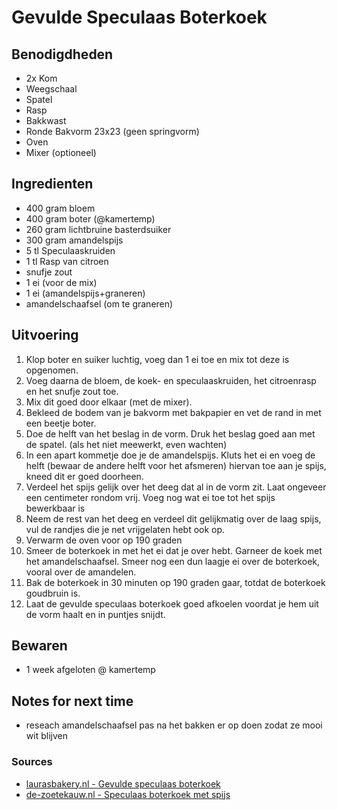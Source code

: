 # Gevulde Speculaas Boterkoek



## Benodigdheden

* 2x Kom
* Weegschaal
* Spatel
* Rasp
* Bakkwast
* Ronde Bakvorm 23x23 (geen springvorm)
* Oven
* Mixer (optioneel)

## Ingredienten

* 400 gram bloem
* 400 gram boter (@kamertemp)
* 260 gram lichtbruine basterdsuiker
* 300 gram amandelspijs
* 5 tl Speculaaskruiden
* 1 tl Rasp van citroen
* snufje zout
* 1 ei (voor de mix)
* 1 ei (amandelspijs+graneren)
* amandelschaafsel (om te graneren)


## Uitvoering

1. Klop boter en suiker luchtig, voeg dan 1 ei toe en mix tot deze is opgenomen.
2. Voeg daarna de bloem, de koek- en speculaaskruiden, het citroenrasp en het snufje zout toe.
3. Mix dit goed door elkaar (met de mixer).
4. Bekleed de bodem van je bakvorm met bakpapier en vet de rand in met een beetje boter.
5. Doe de helft van het beslag in de vorm. Druk het beslag goed aan met de spatel. (als het niet meewerkt, even wachten)
6. In een apart kommetje doe je de amandelspijs. Kluts het ei en voeg de helft (bewaar de andere helft voor het afsmeren) hiervan toe aan je spijs, kneed dit er goed doorheen.
7. Verdeel het spijs gelijk over het deeg dat al in de vorm zit. Laat ongeveer een centimeter rondom vrij. Voeg nog wat ei toe tot het spijs bewerkbaar is
8. Neem de rest van het deeg en verdeel dit gelijkmatig over de laag spijs, vul de randjes die je net vrijgelaten hebt ook op.
9. Verwarm de oven voor op 190 graden
10. Smeer de boterkoek in met het ei dat je over hebt. Garneer de koek met het amandelschaafsel. Smeer nog een dun laagje ei over de boterkoek, vooral over de amandelen.
11. Bak de boterkoek in 30 minuten op 190 graden gaar, totdat de boterkoek goudbruin is.
12. Laat de gevulde speculaas boterkoek goed afkoelen voordat je hem uit de vorm haalt en in puntjes snijdt.


## Bewaren

* 1 week afgeloten @ kamertemp

## Notes for next time

- reseach amandelschaafsel pas na het bakken er op doen zodat ze mooi wit blijven

### Sources
* [laurasbakery.nl - Gevulde speculaas boterkoek](https://www.laurasbakery.nl/gevulde-speculaas-boterkoek/)
* [de-zoetekauw.nl - Speculaas boterkoek met spijs](https://www.de-zoetekauw.nl/2017/11/speculaas-boterkoek-spijs/)
